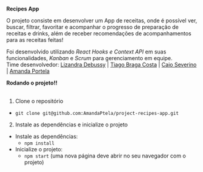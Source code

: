   <strong> Recipes App </strong><br />

O projeto consiste em desenvolver um App de receitas, onde é possível ver, buscar, filtrar, favoritar e acompanhar o progresso de preparação de receitas e drinks, além de receber recomendações de acompanhamentos para as receitas feitas!

Foi desenvolvido utilizando _React Hooks e Context API_ em suas funcionalidades, _Kanban_ e _Scrum_ para gerenciamento em equipe.
<br>
Time desenvolvedor:
<a href="https://github.com/Lizandra-Debussy" target="_blank">Lizandra Debussy</a> |
<a href="https://github.com/zTiagok" target="_blank">Tiago Braga Costa</a> |
<a href="https://github.com/Caiosev" target="_blank">Caio Severino</a> |
<a href="https://github.com/AmandaPtela" target="_blank">Amanda Portela</a>

<summary><strong>Rodando o projeto‼️ </strong></summary><br />
  
  1. Clone o repositório
   - `git clone git@github.com:AmandaPtela/project-recipes-app.git`
    
  2. Instale as dependências e inicialize o projeto
  - Instale as dependências:
    - `npm install`
  - Inicialize o projeto:
    - `npm start` (uma nova página deve abrir no seu navegador com o projeto)